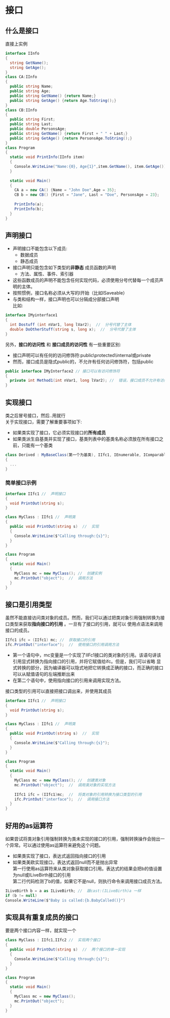 # 接口
## 什么是接口
直接上实例
```c#
interface IInfo
{
  string GetName();
  string GetAge();
}
class CA:IInfo
{
  public string Name;
  public string Age;
  public string GetName() {return Name;}
  public string GetAge() {return Age.ToString();}
}
class CB:IInfo
{
  public string First;
  public string Last;
  public double PersonsAge;
  public string GetName() {return First + " " + Last;}
  public string GetAge() {return PersonsAge.ToString();}
}
class Program
{
  static void PrintInfo(IInfo item)
  {
    Console.WriteLine("Name:{0}, Age{1}",item.GetName(), item.GetAge());
  }
  
  static void Main()
  {
    CA a = new CA() {Name = "John Doe",Age = 35};
    CB b = new CB() {First = "Jane", Last = "Doe", PersonsAge = 23};
    
    PrintInfo(a);
    PrintInfo(b);
  }
}
```

## 声明接口
* 声明接口不能包含以下成员:  
  * 数据成员
  * 静态成员
* 接口声明只能包含如下类型的**非静态** 成员函数的声明
  * 方法、属性、事件、索引器
* 这些函数成员的声明不能包含任何实现代码，必须使用分号代替每一个成员声明的主体。  
* 按照惯例，接口名称必须从大写的I开始（比如ISaveable）
* 与类和结构一样，接口声明也可以分隔成分部接口声明  
比如:
```c#
interface IMyinterface1
{
  int Dostuff (int nVar1, long lVar2);  //  分号代替了主体
  double DoOtherStuff(string s, long x);  //  分号代替了主体
}
```

另外，**接口的访问性** 和 **接口成员的访问性** 有一些重要区别:  
* 接口声明可以有任何的访问修饰符:public\protected\internal或private
* 然而，接口成员是隐式public的，不允许有任何访问修饰符，包括public
```c#
public interface IMyInterface2 // 接口可以有访问修饰符
{
  private int Method1(int nVar1, long lVar2); //  错误，接口成员不允许有访问修饰符
}
```
## 实现接口
类之后冒号接口，然后..用就行  
关于实现接口，需要了解重要事项如下:
* 如果类实现了接口，它必须实现接口的**所有成员**   
* 如果类派生自基类并实现了接口，基类列表中的基类名称必须放在所有接口之前，只能有一个基类
```c#
class Derived : MyBaseClass(第一个为基类), IIfc1, IEnumerable, IComparable（后面3个为接口）
{
  ...
}
```
### 简单接口示例
```c#
interface IIfc1 //  声明接口
{
  void PrintOut(string s);
}

class MyClass : IIfc1 //  声明类
{
  public void PrintOut(string s)  //  实现
  {
    Console.WriteLine($"Calling through:{s}");
  }
}

class Program
{
  static void Main()
  {
    MyClass mc = new MyClass(); //  创建实例
    mc.PrintOut("object");  //  调用方法
  }
}
```
## 接口是引用类型
虽然不能直接访问类对象的成员。然而，我们可以通过把类对象引用强制转换为接口类型来获取**指向接口的引用** 。一旦有了接口的引用，就可以
使用点语法来调用接口的成员。  
```c#
IIfc1 ifc = (IIfc1) mc; //  获取接口的引用
ifc.PrintOut("interface");  //  使用接口的引用调用方法
```
* 第一个语句中，mc变量是一个实现了IIFc1接口的类对象的引用。该语句讲该引用显式转换为指向接口的引用，并将它赋值给ifc。但是，我们可以省略
显式转换的部分，因为编译器可以隐式地把它转换成正确的接口，而正确的接口可以从赋值语句的左端推断出来  
* 在第二个语句中，使用指向接口的引用来调用实现方法。  

接口类型的引用可以直接把接口调出来，并使用其成员
```c#
interface IIfc1 //  声明接口
{
  void PrintOut(string s);
}

class MyClass : IIfc1 //  声明类
{
  public void PrintOut(string s)  //  实现
  {
    Console.WriteLine($"Calling through:{s}");
  }
}

class Program
{
  static void Main()
  {
    MyClass mc = new MyClass(); //  创建类对象
    mc.PrintOut("object");  //  调用类对象的实现方法
    
    IIfc1 ifc = (IIfc1)mc;  //  将类对象的引用转换为接口类型的引用
    ifc.PrintOut("interface");  //  调用接口方法
  }
}
```
## 好用的as运算符
如果尝试将类对象引用强制转换为类未实现的接口的引用，强制转换操作会抛出一个异常。可以通过使用as运算符来避免这个问题。  
* 如果类实现了接口，表达式返回指向接口的引用  
* 如果类美欧实现接口，表达式返回null而不是抛出异常  
第一行使用as运算符来从类对象获取接口引用。表达式的结果会把b的值设置为null或ILiveBirth接口的引用  
第二行代码检测了b的值，如果它不是null，则执行命令来调用接口成员方法。  
```c#
ILiveBirth b = a as ILiveBirth; //  跟cast:(ILiveBirth)a 一样
if (b != null)
Console.WriteLine($"Baby is called:{b.BabyCalled()}")
```
## 实现具有重复成员的接口
要是两个接口内容一样，就实现一个
```c#
class MyClass : IIfc1,IIfc2 //  实现两个接口
{
  public void PrintOut(string s)  //  两个接口的单一实现
  {
    Console.WriteLine($"Calling through:{s}");
  }
}

class Program
{
  static void Main()
  {
    MyClass mc = new MyClass();
    mc.PrintOut("object");
  }
}
```
